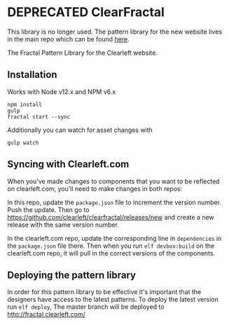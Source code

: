 # DEPRECATED ClearFractal

This library is no longer used. The pattern library for the new website lives in the main repo which can be found [here](https://github.com/clearleft/v6.clearleft.com).

The Fractal Pattern Library for the Clearleft website.

## Installation

Works with Node v12.x and NPM v6.x

    npm install
    gulp
    fractal start --sync

Additionally you can watch for asset changes with

    gulp watch

## Syncing with Clearleft.com

When you've made changes to components that you want to be reflected on clearleft.com, you'll need to make changes in both repos:

In this repo, update the `package.json` file to increment the version number. Push the update. Then go to <https://github.com/clearleft/clearfractal/releases/new> and create a new release with the same version number.

In the clearleft.com repo, update the corresponding line in `dependencies` in the `package.json` file there. Then when you run `elf devbox:build` on the clearleft.com repo, it will pull in the correct versions of the components.

## Deploying the pattern library

In order for this pattern library to be effective it's important that the designers have access to the latest patterns.
To deploy the latest version run `elf deploy`, The master branch will be deployed to http://fractal.clearleft.com/
